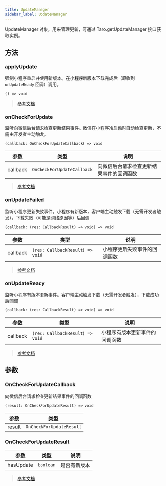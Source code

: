 ```yaml
---
title: UpdateManager
sidebar_label: UpdateManager
---
```


UpdateManager 对象，用来管理更新，可通过 Taro.getUpdateManager 接口获取实例。

## 方法

### applyUpdate

强制小程序重启并使用新版本。在小程序新版本下载完成后（即收到 `onUpdateReady` 回调）调用。

```tsx
() => void
```

> [参考文档](https://developers.weixin.qq.com/miniprogram/dev/api/base/update/UpdateManager.applyUpdate.html)

### onCheckForUpdate

监听向微信后台请求检查更新结果事件。微信在小程序冷启动时自动检查更新，不需由开发者主动触发。

```tsx
(callback: OnCheckForUpdateCallback) => void
```

| 参数 | 类型 | 说明 |
| --- | --- | --- |
| callback | `OnCheckForUpdateCallback` | 向微信后台请求检查更新结果事件的回调函数 |

> [参考文档](https://developers.weixin.qq.com/miniprogram/dev/api/base/update/UpdateManager.onCheckForUpdate.html)

### onUpdateFailed

监听小程序更新失败事件。小程序有新版本，客户端主动触发下载（无需开发者触发），下载失败（可能是网络原因等）后回调

```tsx
(callback: (res: CallbackResult) => void) => void
```

| 参数 | 类型 | 说明 |
| --- | --- | --- |
| callback | `(res: CallbackResult) => void` | 小程序更新失败事件的回调函数 |

> [参考文档](https://developers.weixin.qq.com/miniprogram/dev/api/base/update/UpdateManager.onUpdateFailed.html)

### onUpdateReady

监听小程序有版本更新事件。客户端主动触发下载（无需开发者触发），下载成功后回调

```tsx
(callback: (res: CallbackResult) => void) => void
```

| 参数 | 类型 | 说明 |
| --- | --- | --- |
| callback | `(res: CallbackResult) => void` | 小程序有版本更新事件的回调函数 |

> [参考文档](https://developers.weixin.qq.com/miniprogram/dev/api/base/update/UpdateManager.onUpdateReady.html)

## 参数

### OnCheckForUpdateCallback

向微信后台请求检查更新结果事件的回调函数

```tsx
(result: OnCheckForUpdateResult) => void
```

| 参数 | 类型 |
| --- | --- |
| result | `OnCheckForUpdateResult` |

### OnCheckForUpdateResult

| 参数 | 类型 | 说明 |
| --- | --- | --- |
| hasUpdate | `boolean` | 是否有新版本 |

> [参考文档](https://developers.weixin.qq.com/miniprogram/dev/api/base/update/UpdateManager.html)

